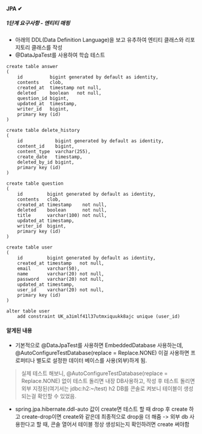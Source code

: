 #### JPA ✔
##### 1단계 요구사항 - 엔티티 매핑

* 아래의 DDL(Data Definition Language)을 보고 유추하여 엔티티 클래스와 리포지토리 클래스를 작성
* @DataJpaTest를 사용하여 학습 테스트

```roomsql
create table answer  
(  
    id          bigint generated by default as identity,  
    contents    clob,  
    created_at  timestamp not null,  
    deleted     boolean   not null,  
    question_id bigint,  
    updated_at  timestamp,  
    writer_id   bigint,  
    primary key (id)  
)

create table delete_history
(
    id            bigint generated by default as identity,
    content_id    bigint,
    content_type  varchar(255),
    create_date   timestamp,
    deleted_by_id bigint,
    primary key (id)
)

create table question
(
    id         bigint generated by default as identity,
    contents   clob,
    created_at timestamp    not null,
    deleted    boolean      not null,
    title      varchar(100) not null,
    updated_at timestamp,
    writer_id  bigint,
    primary key (id)
)

create table user
(
    id         bigint generated by default as identity,
    created_at timestamp   not null,
    email      varchar(50),
    name       varchar(20) not null,
    password   varchar(20) not null,
    updated_at timestamp,
    user_id    varchar(20) not null,
    primary key (id)
)

alter table user
    add constraint UK_a3imlf41l37utmxiquukk8ajc unique (user_id)
```

#### 알게된 내용
- 기본적으로 @DataJpaTest를 사용하면 EmbeddedDatabase 사용하는데, @AutoConfigureTestDatabase(replace = Replace.NONE) 이걸 
사용하면 프로퍼티나 별도로 설정한 데이터 베이스를 사용(외부)하게 됨.
> 실제 테스트 해보니, @AutoConfigureTestDatabase(replace = Replace.NONE) 없이 테스트 돌리면 내장 DB사용하고, 
> 작성 후 테스트 돌리면 외부 지정된(여기서는 jdbc:h2:~/test) h2 DB를 콘솔로 켜보니 테이블이 생성되는걸
> 확인할 수 있었음.

- spring.jpa.hibernate.ddl-auto 값이 create면 테스트 할 때 drop 후 create 하고 create-drop이면 create와 같은데 최종적으로
drop을 더 해줌 -> 외부 db 사용한다고 할 때, 콘솔 열어서 테이블 정상 생성되는지 확인하려면 create 써야함